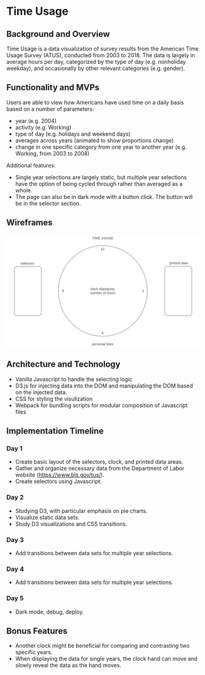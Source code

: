 # Time Usage

## Background and Overview
Time Usage is a data visualization of survey results from the American Time Usage Survey (ATUS), conducted from 2003 to 2018. The data is largely in average hours per day, categorized by the type of day (e.g. nonholiday weekday), and occasionally by other relevant categories (e.g. gender). 

## Functionality and MVPs

Users are able to view how Americans have used time on a daily basis based on a number of parameters:
* year (e.g. 2004)
* activity (e.g. Working)
* type of day (e.g. holidays and weekend days)
* averages across years (animated to show proportions change)
* change in one specific category from one year to another year (e.g. Working, from 2003 to 2008)

Additional features:
* Single year selections are largely static, but multiple year selections have the option of being cycled through rather than averaged as a whole. 
* The page can also be in dark mode with a button click. The button will be in the selector section. 

## Wireframes
![wireframe](images/time-usage-wireframe.png)

## Architecture and Technology
* Vanilla Javascript to handle the selecting logic
* D3.js for injecting data into the DOM and manipulating the DOM based on the injected data.
* CSS for styling the visulization
* Webpack for bundling scripts for modular composition of Javascript files

## Implementation Timeline

### Day 1
* Create basic layout of the selectors, clock, and printed data areas.
* Gather and organize necessary data from the Department of Labor website (https://www.bls.gov/tus/).
* Create selectors using Javascript.

### Day 2
* Studying D3, with particular emphasis on pie charts. 
* Visualize static data sets.
* Study D3 visualizations and CSS transitions.

### Day 3
* Add transitions between data sets for multiple year selections. 

### Day 4
* Add transitions between data sets for multiple year selections. 

### Day 5
* Dark mode, debug, deploy. 

## Bonus Features
* Another clock might be beneficial for comparing and contrasting two specific years. 
* When displaying the data for single years, the clock hand can move and slowly reveal the data as the hand moves. 
